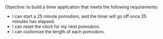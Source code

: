 Objective: to build a timer application that meets the following requirements:

 - I can start a 25 minute pomodoro, and the timer will go off once 25 minutes has elapsed.
 - I can reset the clock for my next pomodoro.
 - I can customize the length of each pomodoro.

